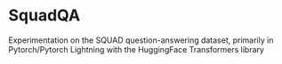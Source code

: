 # SquadQA
Experimentation on the SQUAD question-answering dataset, primarily in Pytorch/Pytorch Lightning with the HuggingFace Transformers library
